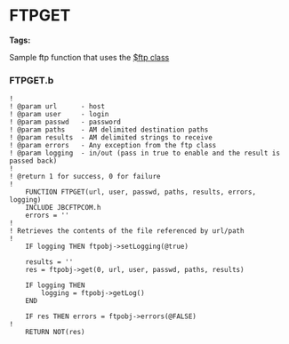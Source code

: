 # FTPGET

**Tags:**
<badge text='curl' vertical='middle' />
<badge text='ftp' vertical='middle' />

Sample ftp function that uses the [$ftp class](../ftpclass-jabba/#heading)

### FTPGET.b
```
!
! @param url      - host
! @param user     - login
! @param passwd   - password
! @param paths    - AM delimited destination paths
! @param results  - AM delimited strings to receive
! @param errors   - Any exception from the ftp class
! @param logging  - in/out (pass in true to enable and the result is passed back)
!
! @return 1 for success, 0 for failure
!
    FUNCTION FTPGET(url, user, passwd, paths, results, errors, logging)
    INCLUDE JBCFTPCOM.h
    errors = ''
!
! Retrieves the contents of the file referenced by url/path
!
    IF logging THEN ftpobj->setLogging(@true)
    
    results = ''
    res = ftpobj->get(0, url, user, passwd, paths, results)
    
    IF logging THEN
        logging = ftpobj->getLog()
    END
    
    IF res THEN errors = ftpobj->errors(@FALSE)
!
    RETURN NOT(res)
```